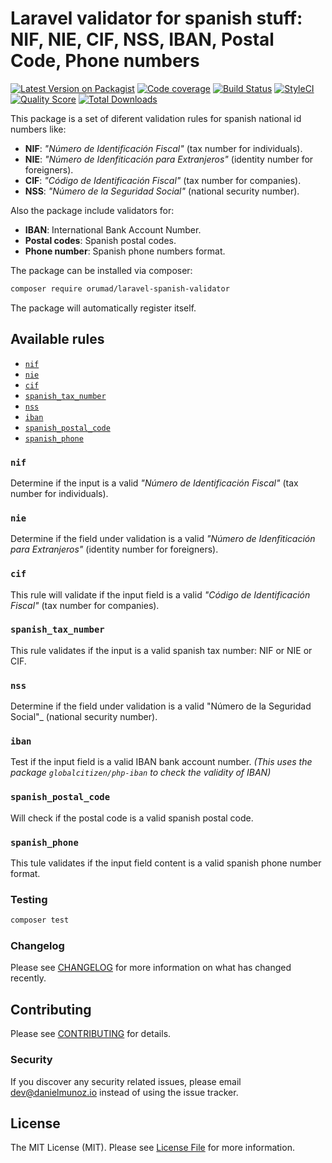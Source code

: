 # Laravel validator for spanish stuff: NIF, NIE, CIF, NSS, IBAN, Postal Code, Phone numbers 

[![Latest Version on Packagist](https://img.shields.io/packagist/v/orumad/laravel-spanish-validator.svg?style=flat-square)](https://packagist.org/packages/orumad/laravel-spanish-validator)
[![Code coverage](https://scrutinizer-ci.com/g/orumad/laravel-spanish-validator/badges/coverage.png)](https://scrutinizer-ci.com/g/orumad/laravel-spanish-validator)
[![Build Status](https://travis-ci.org/orumad/laravel-spanish-validator.svg?branch=master)](https://travis-ci.org/orumad/laravel-spanish-validator)
[![StyleCI](https://github.styleci.io/repos/184770182/shield?branch=master)](https://github.styleci.io/repos/184770182)
[![Quality Score](https://img.shields.io/scrutinizer/g/orumad/laravel-spanish-validator.svg?style=flat-square)](https://scrutinizer-ci.com/g/orumad/laravel-spanish-validator)
[![Total Downloads](https://img.shields.io/packagist/dt/orumad/laravel-spanish-validator.svg?style=flat-square)](https://packagist.org/packages/orumad/laravel-spanish-validator)

This package is a set of diferent validation rules for spanish national id numbers like:

- **NIF**: _"Número de Identificación Fiscal"_ (tax number for individuals).
- **NIE**: _"Número de Idenfiticación para Extranjeros"_ (identity number for foreigners).
- **CIF**: _"Código de Identificación Fiscal"_ (tax number for companies).
- **NSS**: _"Número de la Seguridad Social"_ (national security number).

Also the package include validators for:

- **IBAN**: International Bank Account Number.
- **Postal codes**: Spanish postal codes.
- **Phone number**: Spanish phone numbers format.


The package can be installed via composer:

```bash
composer require orumad/laravel-spanish-validator
```

The package will automatically register itself.


## Available rules

- [`nif`](#nif)
- [`nie`](#nie)
- [`cif`](#cif)
- [`spanish_tax_number`](#spanish_tax_number)
- [`nss`](#nss)
- [`iban`](#iban)
- [`spanish_postal_code`](#spanish_postal_code)
- [`spanish_phone`](#spanish_phone)


### `nif`

Determine if the input is a valid _"Número de Identificación Fiscal"_ (tax number for individuals).


### `nie`

Determine if the field under validation is a valid _"Número de Idenfiticación para Extranjeros"_ (identity number for foreigners).


### `cif`

This rule will validate if the input field is a valid _"Código de Identificación Fiscal"_ (tax number for companies).


### `spanish_tax_number`

This rule validates if the input is a valid spanish tax number: NIF or NIE or CIF.


### `nss`

Determine if the field under validation is a valid "Número de la Seguridad Social"_ (national security number).


### `iban`

Test if the input field is a valid IBAN bank account number. _(This uses the package `globalcitizen/php-iban` to check the validity of IBAN)_ 


### `spanish_postal_code`

Will check if the postal code is a valid spanish postal code.


### `spanish_phone`

This tule validates if the input field content is a valid spanish phone number format.



### Testing

``` bash
composer test
```

### Changelog

Please see [CHANGELOG](CHANGELOG.md) for more information on what has changed recently.

## Contributing

Please see [CONTRIBUTING](CONTRIBUTING.md) for details.

### Security

If you discover any security related issues, please email dev@danielmunoz.io instead of using the issue tracker.

## License

The MIT License (MIT). Please see [License File](LICENSE.md) for more information.
